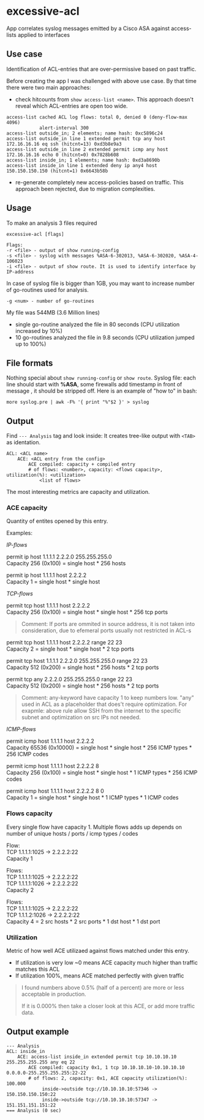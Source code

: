 # excessive-acl
App correlates syslog messages emitted by a Cisco ASA against access-lists applied to interfaces

## Use case
Identification of ACL-entries that are over-permissive based on past traffic. 

Before creating the app I was challenged with above use case. By that time there were two main approaches:
- check hitcounts from  `show access-list <name>`. This approach doesn't reveal which ACL-entries are open too wide.
```
access-list cached ACL log flows: total 0, denied 0 (deny-flow-max 4096)
            alert-interval 300
access-list outside_in; 2 elements; name hash: 0xc5896c24
access-list outside_in line 1 extended permit tcp any host 172.16.16.16 eq ssh (hitcnt=13) 0xd3b8e9a3 
access-list outside_in line 2 extended permit icmp any host 172.16.16.16 echo 0 (hitcnt=0) 0x7828b608 
access-list inside_in; 1 elements; name hash: 0xd3a8690b
access-list inside_in line 1 extended deny ip any4 host 150.150.150.150 (hitcnt=1) 0x6643b58b 
```
- re-generate completely new access-policies based on traffic. This approach been rejected, due to migration complexities. 

## Usage
To make an analysis 3 files required
```
excessive-acl [flags]

Flags:
-r <file> - output of show running-config
-s <file> - syslog with messages %ASA-6-302013, %ASA-6-302020, %ASA-4-106023
-i <file> - output of show route. It is used to identify interface by IP-address
```

In case of syslog file is bigger than 1GB, you may want to increase number of go-routines used for analysis. 
```
-g <num> - number of go-routines
```
My file was 544MB (3.6 Million lines) 
- single go-routine analyzed the file in 80 seconds (CPU utilization increased by 10%)
- 10 go-routines analyzed the file in 9.8 seconds  (CPU utilization jumped up to 100%)

## File formats
Nothing special about `show running-config` or `show route`.
Syslog file: each line should start with **%ASA**, some firewalls add timestamp in front of message , it should be stripped off. Here is an example of "how to" in bash:
```
more syslog.pre | awk -F% '{ print "%"$2 }' > syslog
```

## Output
Find `--- Analysis` tag and look inside:
It creates tree-like output with `<TAB>` as identation.
```
ACL: <ACL name>
    ACE: <ACL entry from the config>
        ACE compiled: capacity + compiled entry
        # of flows: <number>, capacity: <flows capacity>, utilization(%): <utilization>
            <list of flows>
```

The most interesting metrics are capacity and utilization. 

### ACE capacity
Quantity of entites opened by this entry. 

Examples:

*IP-flows*

permit ip host 1.1.1.1 2.2.2.0 255.255.255.0<br>
Capacity 256 (0x100) =  single host * 256 hosts

permit ip host 1.1.1.1 host 2.2.2.2<br>
Capacity 1 =  single host * single host

*TCP-flows*

permit tcp host 1.1.1.1 host 2.2.2.2<br>
Capacity 256 (0x100) = single host * single host * 256 tcp ports
> Comment: If ports are ommited in source address, it is not taken into consideration, due to efemeral ports usually not restricted in ACL-s

permit tcp host 1.1.1.1 host 2.2.2.2 range 22 23<br>
Capacity 2 = single host * single host * 2 tcp ports

permit tcp host 1.1.1.1 2.2.2.0 255.255.255.0 range 22 23<br>
Capacity 512 (0x200) = single host * 256 hosts * 2 tcp ports

permit tcp any 2.2.2.0 255.255.255.0 range 22 23<br>
Capacity 512 (0x200) = single host * 256 hosts * 2 tcp ports
> Comment: any-keyword have capacity 1 to keep numbers low. "any" used in ACL as a placeholder that does't require optimization. For exapmle: above rule allow SSH from the internet to the specific subnet and optimization on src IPs not needed. 

*ICMP-flows*

permit icmp host 1.1.1.1 host 2.2.2.2<br>
Capacity 65536 (0x10000) = single host * single host * 256 ICMP types * 256 ICMP codes

permit icmp host 1.1.1.1 host 2.2.2.2 8<br>
Capacity 256 (0x100) = single host * single host * 1 ICMP types * 256 ICMP codes

permit icmp host 1.1.1.1 host 2.2.2.2 8 0<br>
Capacity 1 = single host * single host * 1 ICMP types * 1 ICMP codes


### Flows capacity
Every single flow have capacity 1. Multiple flows adds up depends on number of unique hosts / ports / icmp types / codes

Flow:<br>
TCP 1.1.1.1:1025 -> 2.2.2.2:22<br>
Capacity 1

Flows:<br>
TCP 1.1.1.1:1025 -> 2.2.2.2:22<br>
TCP 1.1.1.1:1026 -> 2.2.2.2:22<br>
Capacity 2

Flows:<br>
TCP 1.1.1.1:1025 -> 2.2.2.2:22<br>
TCP 1.1.1.2:1026 -> 2.2.2.2:22<br>
Capacity 4 = 2 src hosts * 2 src ports * 1 dst host * 1 dst port



### Utilization
Metric of how well ACE utilizaed against flows matched under this entry.
- If utilization is very low ~0 means ACE capacity much higher than traffic matches this ACL
- If utilization 100%, means ACE matched perfectly with given traffic

> I found numbers above 0.5% (half of a percent) are more or less acceptable in production.
>
> If it is 0.000% then take a closer look at this ACE, or add more traffic data.


## Output example
```
--- Analysis
ACL: inside_in
	ACE: access-list inside_in extended permit tcp 10.10.10.10 255.255.255.255 any eq 22
		ACE compiled: capacity 0x1, 1 tcp 10.10.10.10-10.10.10.10 0.0.0.0-255.255.255.255:22-22
		# of flows: 2, capacity: 0x1, ACE capacity utilization(%): 100.000
			 inside->outside tcp://10.10.10.10:57346 -> 150.150.150.150:22
			 inside->outside tcp://10.10.10.10:57347 -> 151.151.151.151:22
=== Analysis (0 sec)
```
